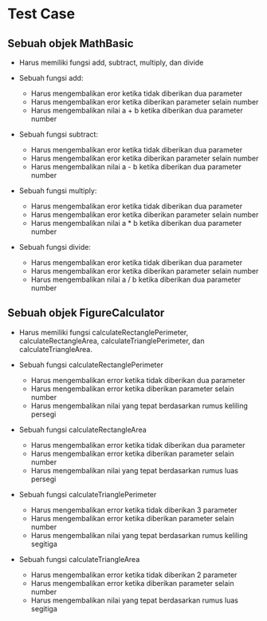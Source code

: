 # Test Case

## Sebuah objek MathBasic

* Harus memiliki fungsi add, subtract, multiply, dan divide

* Sebuah fungsi add:
  * Harus mengembalikan eror ketika tidak diberikan dua parameter
  * Harus mengembalikan eror ketika diberikan parameter selain number
  * Harus mengembalikan nilai a + b ketika diberikan dua parameter number

* Sebuah fungsi subtract:
  * Harus mengembalikan eror ketika tidak diberikan dua parameter
  * Harus mengembalikan eror ketika diberikan parameter selain number
  * Harus mengembalikan nilai a - b ketika diberikan dua parameter number

* Sebuah fungsi multiply:
  * Harus mengembalikan eror ketika tidak diberikan dua parameter
  * Harus mengembalikan eror ketika diberikan parameter selain number
  * Harus mengembalikan nilai a * b ketika diberikan dua parameter number

* Sebuah fungsi divide:
  * Harus mengembalikan eror ketika tidak diberikan dua parameter
  * Harus mengembalikan eror ketika diberikan parameter selain number
  * Harus mengembalikan nilai a / b ketika diberikan dua parameter number

## Sebuah objek FigureCalculator

* Harus memiliki fungsi calculateRectanglePerimeter, calculateRectangleArea, calculateTrianglePerimeter, dan calculateTriangleArea.

* Sebuah fungsi calculateRectanglePerimeter
  * Harus mengembalikan error ketika tidak diberikan dua parameter
  * Harus mengembalikan error ketika diberikan parameter selain number
  * Harus mengembalikan nilai yang tepat berdasarkan rumus keliling persegi
* Sebuah fungsi calculateRectangleArea
  * Harus mengembalikan error ketika tidak diberikan dua parameter
  * Harus mengembalikan error ketika diberikan parameter selain number
  * Harus mengembalikan nilai yang tepat berdasarkan rumus luas persegi
* Sebuah fungsi calculateTrianglePerimeter
  * Harus mengembalikan error ketika tidak diberikan 3 parameter
  * Harus mengembalikan error ketika diberikan parameter selain number
  * Harus mengembalikan nilai yang tepat berdasarkan rumus keliling segitiga
* Sebuah fungsi calculateTriangleArea
  * Harus mengembalikan error ketika tidak diberikan 2 parameter
  * Harus mengembalikan error ketika diberikan parameter selain number
  * Harus mengembalikan nilai yang tepat berdasarkan rumus luas segitiga
